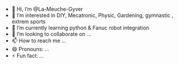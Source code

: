 - 👋 Hi, I’m @La-Meuche-Gyver
- 👀 I’m interested in DIY, Mecatronic, Physic, Gardening, gymnastic , extrem sports
- 🌱 I’m currently learning python & Fanuc robot integration
- 💞️ I’m looking to collaborate on ...
- 📫 How to reach me ...
- 😄 Pronouns: ...
- ⚡ Fun fact: ...

<!---
La-Meuche-Gyver/La-Meuche-Gyver is a ✨ special ✨ repository because its `README.md` (this file) appears on your GitHub profile.
You can click the Preview link to take a look at your changes.
--->
